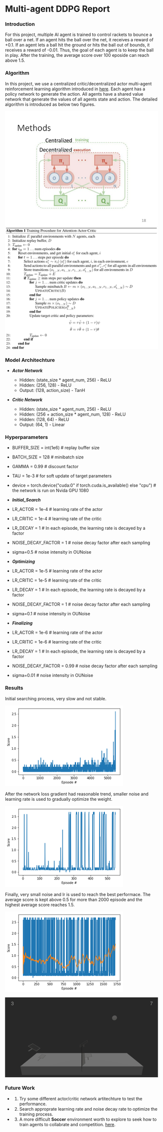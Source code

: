 [//]: # (Paper References)

[Paper1]: https://arxiv.org/pdf/1810.02912.pdf
[image2]: https://arxiv.org/pdf/1805.08776.pdf

# Multi-agent DDPG Report

### Introduction

For this project, multiple AI agent is trained to control rackets to bounce a ball over a net. If an agent hits the ball over the net, it receives a reward of +0.1.  If an agent lets a ball hit the ground or hits the ball out of bounds, it receives a reward of -0.01.  Thus, the goal of each agent is to keep the ball in play. After the training, the average score over 100 eposide can reach above 1.5.


### Algorithm
In this project, we use a centralized critic/decentralized actor multi-agent reinforcement learning algorithm introduced in [here](https://arxiv.org/pdf/1810.02912.pdf). Each agent has a policy network to generate the action. All agents have a shared value network that generate the values of all agents state and action. The detailed algorithm is introduced as below two figures.

![results](method.jpg)
![results](algorithm.jpeg)

### Model Architechture

- **_Actor Network_**
    - Hidden: (state_size * agent_num, 256) - ReLU
    - Hidden: (256, 128) - ReLU
    - Output: (128, action_size) - TanH

- **_Critic Network_**
    - Hidden: (state_size * agent_num, 256) - ReLU
    - Hidden: (256 + action_size * agent_num, 128) - ReLU
    - Hidden: (128, 64) - ReLU
    - Output: (64, 1) - Linear

### Hyperparameters
 - BUFFER_SIZE = int(1e6)  # replay buffer size
 - BATCH_SIZE = 128        # minibatch size
 - GAMMA = 0.99            # discount factor
 - TAU = 1e-3              # for soft update of target parameters
 - device = torch.device("cuda:0" if torch.cuda.is_available() else "cpu") # the network is run on Nvida GPU  1080

- **_Initial_Search_**
 - LR_ACTOR = 1e-4        # learning rate of the actor 
 - LR_CRITIC = 1e-4        # learning rate of the critic
 - LR_DECAY = 1         # In each episode, the learning rate is decayed by a factor
 - NOISE_DECAY_FACTOR = 1         # noise decay factor after each sampling
 - sigma=0.5           # noise intensity in OUNoise
 
 - **_Optimizing_**
 - LR_ACTOR = 1e-5        # learning rate of the actor 
 - LR_CRITIC = 1e-5        # learning rate of the critic
 - LR_DECAY = 1         # In each episode, the learning rate is decayed by a factor
 - NOISE_DECAY_FACTOR = 1         # noise decay factor after each sampling
 - sigma=0.1            # noise intensity in OUNoise
 
  - **_Finalizing_**
 - LR_ACTOR = 1e-6        # learning rate of the actor 
 - LR_CRITIC = 1e-6        # learning rate of the critic
 - LR_DECAY = 1         # In each episode, the learning rate is decayed by a factor
 - NOISE_DECAY_FACTOR = 0.99         # noise decay factor after each sampling
 - sigma=0.01            # noise intensity in OUNoise


### Results

Initial searching process, very slow and not stable.

![results](search.png)

After the network loss gradient had reasonable trend, smaller noise and learning rate is used to gradually optimize the weight.

![results](finalize.png)

Finally, very small noise and lr is used to reach the best performace. The average score is kept above 0.5 for more than 2000 episode and the highest average score reaches 1.5.

![results](super_performance.png)

![results](Tennis.gif)

### Future Work
   - 1. Try some different actor/critic network artitechture to test the performance.

   - 2. Search approprate learning rate and noise decay rate to optimize the training process.

   - 3. A more difficult **Soccer** environment worth to explore to seek how to train agents to collabrate and competition. [here](https://github.com/Unity-Technologies/ml-agents/blob/master/docs/Learning-Environment-Examples.md#soccer-twos).  

